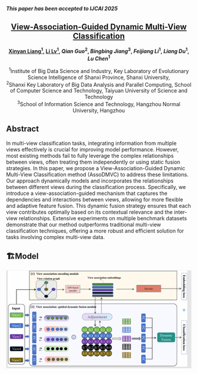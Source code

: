 _**This paper has been accepted to IJCAI 2025**_

<h2 align="center"> <a href="extension://ngbkcglbmlglgldjfcnhaijeecaccgfi/https://www.ijcai.org/proceedings/2025/0632.pdfA">View-Association-Guided Dynamic Multi-View Classification</a></h2>

<div align="center">

**[Xinyan Liang<sup>1</sup>](https://xinyanliang.github.io/), [Li Lv<sup>1</sup>](https://github.com/LiShuailzn), _Qian Guo_<sup>2</sup>, _Bingbing Jiang_<sup>3</sup>, _Feijiang Li_<sup>1</sup>, _Liang Du_<sup>1</sup>, _Lu Chen_<sup>1</sup>**

<sup>1</sup>Institute of Big Data Science and Industry, Key Laboratory of Evolutionary Science Intelligence of
Shanxi Province, Shanxi University,<br>
<sup>2</sup>Shanxi Key Laboratory of Big Data Analysis and Parallel Computing, School of Computer Science and
Technology, Taiyuan University of Science and Technology<br>
<sup>3</sup>School of Information Science and Technology, Hangzhou Normal University, Hangzhou<br>


</div>


## Abstract
In multi-view classification tasks, integrating information from multiple views effectively is crucial for improving model performance. However, most existing methods fail to fully leverage the complex relationships between views, often treating them independently or using static fusion strategies. In this paper, we propose a View-Association-Guided Dynamic Multi-View Classification method (AssoDMVC) to address these limitations. Our approach dynamically models and incorporates the relationships between different views during the classification process. Specifically, we introduce a view-association-guided mechanism that captures the dependencies and interactions between views, allowing for more flexible and adaptive feature fusion. This dynamic fusion strategy ensures that each view contributes optimally based on its contextual relevance and the inter-view relationships. Extensive experiments on multiple benchmark datasets demonstrate that our method outperforms traditional multi-view classification techniques, offering a more robust and efficient solution for tasks involving complex multi-view data.

## 🏗️Model
<div align="center">
  <img src="model.png" />
</div>
